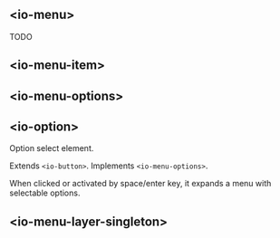 ## &lt;io-menu&gt;

TODO

## &lt;io-menu-item&gt;

<io-element-demo element="io-menu-item" expanded properties='{
  "value": "",
  "option": {
    "label": "Hearts",
    "icon": "❤",
    "hint": "colors",
    "options": [
      {"label": "Red", "icon": "❤️", "options": ["red1", "red2", "red3"]},
      {"label": "Green", "icon": "💚", "options": ["green1", "green2", "green3"]},
      {"label": "Blue", "icon": "💙", "options": ["blue1", "blue2", "blue3"]}
    ]},
    "expanded": false,
    "direction": "right",
    "selectable": false
}' config='{
  "direction": ["io-menu-option", {"options": ["top", "right", "bottom", "left"]}], "type:object": ["io-object", {"config": {"type:object": ["io-properties"]}}]
}'></io-element-demo>

## &lt;io-menu-options&gt;

<io-element-demo element="io-menu-options" properties='{
  "value": "",
  "selectable": false,
  "expanded": false,
  "horizontal": false,
  "options": [
    {"label": "Red", "icon": "❤️", "options": ["red1", "red2", "red3"]},
    {"label": "Green", "icon": "💚", "options": ["green1", "green2", "green3"]},
    {"label": "Blue", "icon": "💙", "options": ["blue1", "blue2", "blue3"]}]
}' config='{
  "type:object": ["io-object", {"config": {"type:object": ["io-properties"]}}]
}'></io-element-demo>

## &lt;io-option&gt;

Option select element.

Extends `<io-button>`. Implements `<io-menu-options>`.

<io-element-demo element="io-menu-option" properties='{"label": "", "value": 1, "options": [1,2,3]}' config='{"type:object": ["io-object", {"config": {"type:object": ["io-properties"]}}]}'></io-element-demo>

<io-element-demo element="io-menu-option" properties='{"label": "", "value": 1, "options": [{"value": 1, "label": "one"}, {"value": 2, "label": "two"}, {"value": 3, "label": "three"}]}' config='{"type:object": ["io-object", {"config": {"type:object": ["io-properties"]}}]}'></io-element-demo>

When clicked or activated by space/enter key, it expands a menu with selectable options.

## &lt;io-menu-layer-singleton&gt;

